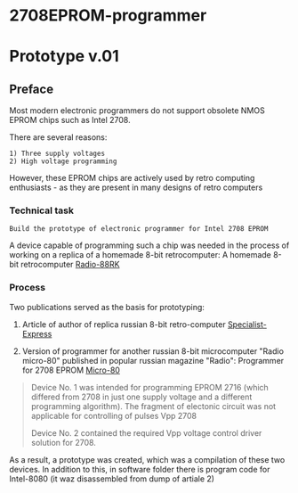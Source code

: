 # 2708EPROM-programmer
# Prototype v.01
## Preface

Most modern electronic programmers do not support obsolete NMOS EPROM chips such as Intel 2708.

There are several reasons:
```
1) Three supply voltages
2) High voltage programming
```

However, these EPROM chips are actively used by retro computing enthusiasts - as they are present in many designs of retro computers

### Technical task
```
Build the prototype of electronic programmer for Intel 2708 EPROM
```

A device capable of programming such a chip was needed in the process of working on a replica of a homemade 8-bit retrocomputer:
A homemade 8-bit retrocomputer [Radio-88RK](http://archive.radio.ru/web/1986/05/035/)

### Process

Two publications served as the basis for prototyping:

1) Article of author of replica russian 8-bit retro-computer [Specialist-Express](https://habr.com/ru/post/247211/)

2) Version of programmer for another russian 8-bit microcomputer "Radio micro-80" published in popular russian magazine "Radio":
Programmer for 2708 EPROM [Micro-80](http://archive.radio.ru/web/1983/06/049/)


>Device No. 1 was intended for programming EPROM 2716 (which differed from 2708 in just one supply voltage and a different programming algorithm). The fragment of electonic circuit was not applicable for controlling of pulses Vpp 2708
>
>Device No. 2 contained the required Vpp voltage control driver solution for 2708.



As a result, a prototype was created, which was a compilation of these two devices.
In addition to this, in software folder there is program code for Intel-8080 (it waz disassembled from dump of artiale 2)
